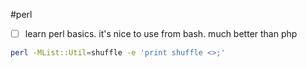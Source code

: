 #perl

- [ ] learn perl basics. it's nice to use from bash. much better than php

```bash
perl -MList::Util=shuffle -e 'print shuffle <>;'
```

